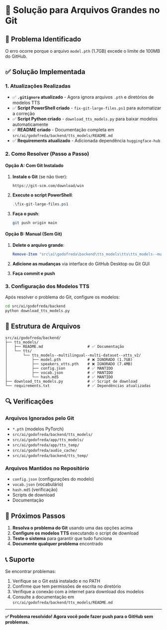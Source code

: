 # 🔧 Solução para Arquivos Grandes no Git

## 🚨 Problema Identificado

O erro ocorre porque o arquivo `model.pth` (1.7GB) excede o limite de 100MB do GitHub.

## ✅ Solução Implementada

### 1. Atualizações Realizadas

- ✅ **`.gitignore` atualizado** - Agora ignora arquivos `.pth` e diretórios de modelos TTS
- ✅ **Script PowerShell criado** - `fix-git-large-files.ps1` para automatizar a correção
- ✅ **Script Python criado** - `download_tts_models.py` para baixar modelos automaticamente
- ✅ **README criado** - Documentação completa em `src/ai/godofreda/backend/tts_models/README.md`
- ✅ **Requirements atualizado** - Adicionada dependência `huggingface-hub`

### 2. Como Resolver (Passo a Passo)

#### Opção A: Com Git Instalado

1. **Instale o Git** (se não tiver):
   ```
   https://git-scm.com/download/win
   ```

2. **Execute o script PowerShell**:
   ```powershell
   .\fix-git-large-files.ps1
   ```

3. **Faça o push**:
   ```bash
   git push origin main
   ```

#### Opção B: Manual (Sem Git)

1. **Delete o arquivo grande**:
   ```powershell
   Remove-Item "src\ai\godofreda\backend\tts_models\tts\tts_models--multilingual--multi-dataset--xtts_v2\model.pth" -Force
   ```

2. **Adicione as mudanças** via interface do GitHub Desktop ou Git GUI

3. **Faça commit e push**

### 3. Configuração dos Modelos TTS

Após resolver o problema do Git, configure os modelos:

```bash
cd src/ai/godofreda/backend
python download_tts_models.py
```

## 📁 Estrutura de Arquivos

```
src/ai/godofreda/backend/
├── tts_models/
│   ├── README.md                    # ✅ Documentação
│   └── tts/
│       └── tts_models--multilingual--multi-dataset--xtts_v2/
│           ├── model.pth            # ❌ IGNORADO (1.7GB)
│           ├── speakers_xtts.pth    # ❌ IGNORADO (7.4MB)
│           ├── config.json          # ✅ MANTIDO
│           ├── vocab.json           # ✅ MANTIDO
│           └── hash.md5             # ✅ MANTIDO
├── download_tts_models.py           # ✅ Script de download
└── requirements.txt                 # ✅ Dependências atualizadas
```

## 🔍 Verificações

### Arquivos Ignorados pelo Git
- `*.pth` (modelos PyTorch)
- `src/ai/godofreda/backend/tts_models/`
- `src/ai/godofreda/app/tts_models/`
- `src/ai/godofreda/app/tts_temp/`
- `src/ai/godofreda/audio_cache/`
- `src/ai/godofreda/backend/tts_temp/`

### Arquivos Mantidos no Repositório
- `config.json` (configurações do modelo)
- `vocab.json` (vocabulário)
- `hash.md5` (verificação)
- Scripts de download
- Documentação

## 🚀 Próximos Passos

1. **Resolva o problema do Git** usando uma das opções acima
2. **Configure os modelos TTS** executando o script de download
3. **Teste o sistema** para garantir que tudo funciona
4. **Documente qualquer problema** encontrado

## 📞 Suporte

Se encontrar problemas:

1. Verifique se o Git está instalado e no PATH
2. Confirme que tem permissões de escrita no diretório
3. Verifique a conexão com a internet para download dos modelos
4. Consulte a documentação em `src/ai/godofreda/backend/tts_models/README.md`

---

**✅ Problema resolvido! Agora você pode fazer push para o GitHub sem problemas.** 
